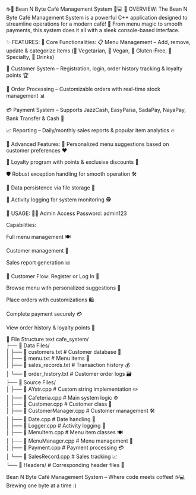 ☕🍰 Bean N Byte Café Management System 🍪💻
🌟 OVERVIEW:
The Bean N Byte Café Management System is a powerful C++ application designed to streamline operations for a modern café! 🚀
From menu magic to smooth payments, this system does it all with a sleek console-based interface.

✨ FEATURES:
🔧 Core Functionalities:
📋 Menu Management – Add, remove, update & categorize items (🌱 Vegetarian, 🌿 Vegan, 🥖 Gluten-Free, 🎩 Specialty, 🥤 Drinks)

👥 Customer System – Registration, login, order history tracking & loyalty points 🏆

🛒 Order Processing – Customizable orders with real-time stock management 📊

💳 Payment System – Supports JazzCash, EasyPaisa, SadaPay, NayaPay, Bank Transfer & Cash 💸

📈 Reporting – Daily/monthly sales reports & popular item analytics 🔥

🚀 Advanced Features:
🎯 Personalized menu suggestions based on customer preferences ❤️

🔄 Loyalty program with points & exclusive discounts 🎁

🛡️ Robust exception handling for smooth operation 🛠️

💾 Data persistence via file storage 📂

📝 Activity logging for system monitoring 🕵️

🔑 USAGE:
👨‍💼 Admin Access
Password: admin123

Capabilities:

Full menu management 🍽️

Customer management 👤

Sales report generation 📊

👋 Customer Flow:
Register or Log In 🔐

Browse menu with personalized suggestions 🧐

Place orders with customizations 🛍️

Complete payment securely 💳

View order history & loyalty points 🏅

📂 File Structure
text
cafe_system/  
├── 📂 Data Files/  
│   ├── 📄 customers.txt         # Customer database 👥  
│   ├── 📄 menu.txt              # Menu items 🍔  
│   ├── 📄 sales_records.txt     # Transaction history 💰  
│   └── 📄 order_history.txt     # Customer order logs 🗃️  
├── 📂 Source Files/  
│   ├── 📜 AYstr.cpp             # Custom string implementation ✏️  
│   ├── 📜 Cafeteria.cpp         # Main system logic ⚙️  
│   ├── 📜 Customer.cpp          # Customer class 👤  
│   ├── 📜 CustomerManager.cpp   # Customer management 🛠️  
│   ├── 📜 Date.cpp              # Date handling 📅  
│   ├── 📜 Logger.cpp            # Activity logging 📝  
│   ├── 📜 MenuItem.cpp          # Menu item classes 🍽️  
│   ├── 📜 MenuManager.cpp       # Menu management 🧾  
│   ├── 📜 Payment.cpp           # Payment processing 💳  
│   └── 📜 SalesRecord.cpp       # Sales tracking 📈  
└── 📂 Headers/                  # Corresponding header files 📌  

Bean N Byte Café Management System – Where code meets coffee! ☕💻
Brewing one byte at a time :)
